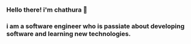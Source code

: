 ### Hello there! i'm chathura 👋

 <h3> i am a software engineer who is passiate about developing software and learning new technologies. </h3>

